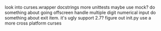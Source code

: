 look into curses.wrapper
docstrings
more unittests
    maybe use mock?
do something about going offscreen
handle multiple digit numerical input
do something about exit item. it's ugly
support 2.7?
figure out init.py
use a more cross platform curses
